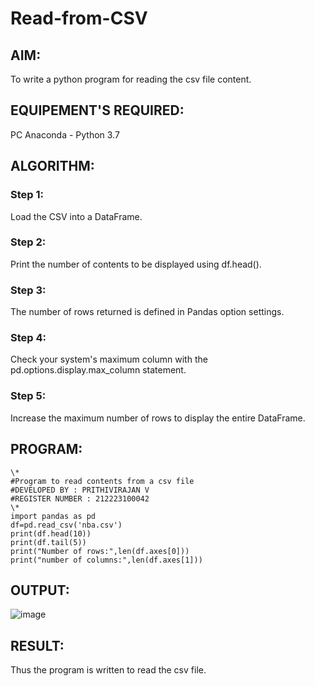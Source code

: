 # Read-from-CSV

## AIM:
To write a python program for reading the csv file content.
## EQUIPEMENT'S REQUIRED:
PC Anaconda - Python 3.7
## ALGORITHM:

### Step 1:
Load the CSV into a DataFrame.
### Step 2:
Print the number of contents to be displayed using df.head().
### Step 3:
The number of rows returned is defined in Pandas option settings.
### Step 4:
Check your system's maximum column with the pd.options.display.max_column statement.
### Step 5:
Increase the maximum number of rows to display the entire DataFrame.
## PROGRAM:
```
\*
#Program to read contents from a csv file
#DEVELOPED BY : PRITHIVIRAJAN V
#REGISTER NUMBER : 212223100042
\*
import pandas as pd
df=pd.read_csv('nba.csv')
print(df.head(10))
print(df.tail(5))
print("Number of rows:",len(df.axes[0]))
print("number of columns:",len(df.axes[1]))
```
## OUTPUT:
![image](https://github.com/Prithivirajan2911/Read-from-CSV/assets/147020085/57fe32c9-08f7-4d38-8f2b-3e7061afa7c4)

## RESULT:
Thus the program is written to read the csv file.
